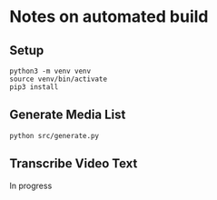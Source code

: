 # Notes on automated build

## Setup

```
python3 -m venv venv
source venv/bin/activate
pip3 install
```

## Generate Media List

```
python src/generate.py
```

## Transcribe Video Text

In progress
